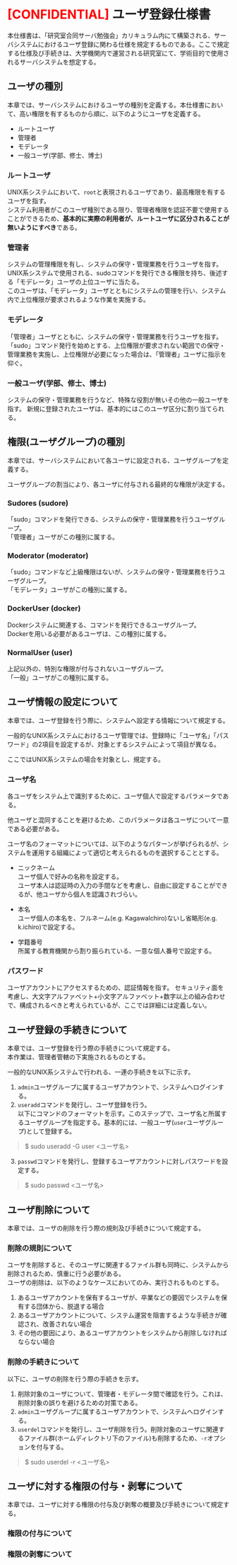 <span style="color: red; ">[CONFIDENTIAL]</span> ユーザ登録仕様書
=== 

本仕様書は、「研究室合同サーバ勉強会」カリキュラム内にて構築される、サーバシステムにおけるユーザ登録に関わる仕様を規定するものである。ここで規定する仕様及び手続きは、大学機関内で運営される研究室にて、学術目的で使用されるサーバシステムを想定する。

## ユーザの種別

本章では、サーバシステムにおけるユーザの種別を定義する。本仕様書において、高い権限を有するものから順に、以下のようにユーザを定義する。

- ルートユーザ
- 管理者
- モデレータ
- 一般ユーザ(学部、修士、博士)

### ルートユーザ

UNIX系システムにおいて、`root`と表現されるユーザであり、最高権限を有するユーザを指す。  
システム利用者がこのユーザ種別である限り、管理者権限を認証不要で使用することができるため、**基本的に実際の利用者が、ルートユーザに区分されることが無いようにすべき**である。

### 管理者
システムの管理権限を有し、システムの保守・管理業務を行うユーザを指す。  
UNIX系システムで使用される、sudoコマンドを発行できる権限を持ち、後述する「モデレータ」ユーザの上位ユーザに当たる。  
このユーザは、「モデレータ」ユーザとともにシステムの管理を行い、システム内で上位権限が要求されるような作業を実施する。

### モデレータ
「管理者」ユーザとともに、システムの保守・管理業務を行うユーザを指す。
「sudo」コマンド発行を始めとする、上位権限が要求されない範囲での保守・管理業務を実施し、上位権限が必要になった場合は、「管理者」ユーザに指示を仰ぐ。

### 一般ユーザ(学部、修士、博士)
システムの保守・管理業務を行うなど、特殊な役割が無いその他の一般ユーザを指す。
新規に登録されたユーザは、基本的にはこのユーザ区分に割り当てられる。

## 権限(ユーザグループ)の種別

本章では、サーバシステムにおいて各ユーザに設定される、ユーザグループを定義する。 

ユーザグループの割当により、各ユーザに付与される最終的な権限が決定する。

### Sudores (sudore)
「sudo」コマンドを発行できる、システムの保守・管理業務を行うユーザグループ。  
「管理者」ユーザがこの種別に属する。

### Moderator (moderator)
「sudo」コマンドなど上級権限はないが、システムの保守・管理業務を行うユーザグループ。  
「モデレータ」ユーザがこの種別に属する。

### DockerUser (docker)
Dockerシステムに関連する、コマンドを発行できるユーザグループ。  
Dockerを用いる必要があるユーザは、この種別に属する。

### NormalUser (user)
上記以外の、特別な権限が付与されないユーザグループ。  
「一般」ユーザがこの種別に属する。

## ユーザ情報の設定について

本章では、ユーザ登録を行う際に、システムへ設定する情報について規定する。 

一般的なUNIX系システムにおけるユーザ管理では、登録時に「ユーザ名」「パスワード」の2項目を設定するが、対象とするシステムによって項目が異なる。 

ここではUNIX系システムの場合を対象とし、規定する。

### ユーザ名

各ユーザをシステム上で識別するために、ユーザ個人で設定するパラメータである。 

他ユーザと混同することを避けるため、このパラメータは各ユーザについて一意である必要がある。 

ユーザ名のフォーマットについては、以下のようなパターンが挙げられるが、システムを運用する組織によって適切と考えられるものを選択することとする。
- ニックネーム  
    ユーザ個人で好みの名称を設定する。  
    ユーザ本人は認証時の入力の手間などを考慮し、自由に設定することができるが、他ユーザから個人を認識されづらい。
- 本名  
    ユーザ個人の本名を、フルネーム(e.g. KagawaIchiro)ないし省略形(e.g. k.ichiro)で設定する。  

- 学籍番号  
    所属する教育機関から割り振られている、一意な個人番号で設定する。

### パスワード

ユーザアカウントにアクセスするための、認証情報を指す。
セキュリティ面を考慮し、大文字アルファベット+小文字アルファベット+数字以上の組み合わせで、構成されるべきと考えられているが、ここでは詳細には定義しない。

## ユーザ登録の手続きについて

本章では、ユーザ登録を行う際の手続きについて規定する。  
本作業は、管理者管轄の下実施されるものとする。  

一般的なUNIX系システムで行われる、一連の手続きを以下に示す。  
1. ```admin```ユーザグループに属するユーザアカウントで、システムへログインする。
2. ```useradd```コマンドを発行し、ユーザ登録を行う。  
以下にコマンドのフォーマットを示す。このステップで、ユーザ名と所属するユーザグループを指定する。基本的には、一般ユーザ(```user```ユーザグループ)として登録する。
>$ sudo useradd -G user <ユーザ名> 
3. ```passwd```コマンドを発行し、登録するユーザアカウントに対しパスワードを設定する。
>$ sudo passwd <ユーザ名>

## ユーザ削除について

本章では、ユーザの削除を行う際の規則及び手続きについて規定する。

### 削除の規則について
ユーザを削除すると、そのユーザに関連するファイル群も同時に、システムから削除されるため、慎重に行う必要がある。  
ユーザの削除は、以下のようなケースにおいてのみ、実行されるものとする。  
1. あるユーザアカウントを保有するユーザが、卒業などの要因でシステムを保有する団体から、脱退する場合
2. あるユーザアカウントについて、システム運営を阻害するような手続きが確認され、改善されない場合
3. その他の要因により、あるユーザアカウントをシステムから削除しなければならない場合

### 削除の手続きについて
以下に、ユーザの削除を行う際の手続きを示す。
1. 削除対象のユーザについて、管理者・モデレータ間で確認を行う。これは、削除対象の誤りを避けるための対策である。
2. ```admin```ユーザグループに属するユーザアカウントで、システムへログインする。
3. ```userdel```コマンドを発行し、ユーザ削除を行う。削除対象のユーザに関連するファイル群(ホームディレクトリ下のファイル)も削除するため、```-r```オプションを付与する。
>$ sudo userdel -r <ユーザ名>

## ユーザに対する権限の付与・剥奪について

本章では、ユーザに対する権限の付与及び剥奪の概要及び手続きについて規定する。

### 権限の付与について

### 権限の剥奪について
